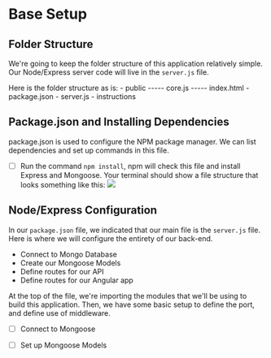 # Base Setup

## Folder Structure

We're going to keep the folder structure of this application relatively simple. Our Node/Express server code will live in the `server.js` file. 

Here is the folder structure as is:
    - public         <!-- holds our front-end Angular files -->
    ----- core.js    <!-- Angular code -->
    ----- index.html <!-- main HTML view -->
    - package.json   <!-- npm configuration file -->
    - server.js      <!-- Backend Node file -->
    - instructions   <!-- Step by Step guide to building this application-->

## Package.json and Installing Dependencies

package.json is used to configure the NPM package manager. We can list dependencies and set up commands in this file. 

- [ ] Run the command `npm install`, npm will check this file and install Express and Mongoose. Your terminal should show a file structure that looks something like this: ![](http://i65.tinypic.com/mif60k.jpg)

## Node/Express Configuration

In our `package.json` file, we indicated that our main file is the `server.js` file. Here is where we will configure the entirety of our back-end. 
* Connect to Mongo Database
* Create our Mongoose Models
* Define routes for our API
* Define routes for our Angular app

At the top of the file, we're importing the modules that we'll be using to build this application. Then, we have some basic setup to define the port, and define use of middleware.

- [ ] Connect to Mongoose
- [ ] Set up Mongoose Models

